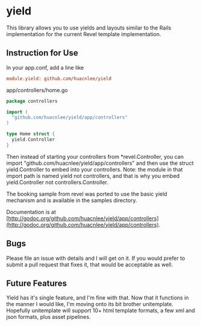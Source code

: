 yield
=====

This library allows you to use yields and layouts similar to the Rails implementation for the current Revel template implementation.

Instruction for Use
-------------------

In your app.conf, add a line like

```ini
module.yield: github.com/huacnlee/yield
```

app/controllers/home.go

```go
package controllers

import (
  "github.com/huacnlee/yield/app/controllers"
)

type Home struct {
  yield.Controller
}
```

Then instead of starting your controllers from \*revel.Controller, 
you can import "github.com/huacnlee/yield/app/controllers" and then
use the struct yield.Controller to embed into your controllers. Note:
the module in that import path is named yield not controllers, and 
that is why you embed yield.Controller not controllers.Controller.

The booking sample from revel was ported to use the basic yield
mechanism and is available in the samples directory.

Documentation is at [http://godoc.org/github.com/huacnlee/yield/app/controllers](http://godoc.org/github.com/huacnlee/yield/app/controllers).

Bugs
----

Please file an issue with details and I will get on it. If you would 
prefer to submit a pull request that fixes it, that would be acceptable
as well.

Future Features
---------------

Yield has it's single feature, and I'm fine with that. Now that it
functions in the manner I would like, I'm moving onto its bit brother
unitemplate. Hopefully unitemplate will support 10+ html template 
formats, a few xml and json formats, plus asset pipelines.
